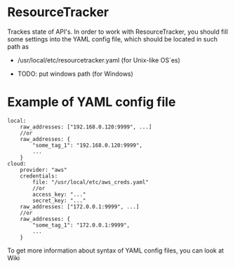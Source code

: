 # ResourceTracker

Trackes state of API's. In order to work with ResourceTracker, you should fill some settings into the YAML config file, which should be located in such path as

- /usr/local/etc/resourcetracker.yaml (for Unix-like OS`es)

- TODO: put windows path (for Windows)

# Example of YAML config file

```
local:
	raw_addresses: ["192.168.0.120:9999", ...] 
	//or
	raw_addresses: {
		"some_tag_1": "192.168.0.120:9999",
		...
	}
cloud:
	provider: "aws"
	credentials:
		file: "/usr/local/etc/aws_creds.yaml"
		//or
		access_key: "..."
		secret_key: "..."
	raw_addresses: ["172.0.0.1:9999", ...]
	//or
	raw_addresses: {	
		"some_tag_1": "172.0.0.1:9999",
		...
	}
```

To get more information about syntax of YAML config files, you can look at Wiki
